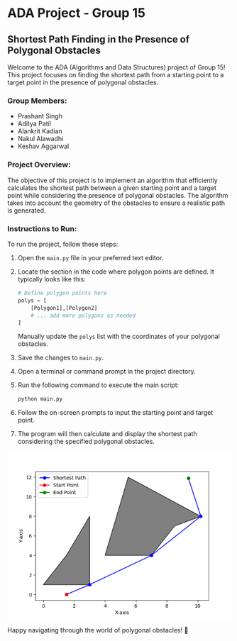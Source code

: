 # ADA Project - Group 15

## Shortest Path Finding in the Presence of Polygonal Obstacles

Welcome to the ADA (Algorithms and Data Structures) project of Group 15! This project focuses on finding the shortest path from a starting point to a target point in the presence of polygonal obstacles.

### Group Members:
- Prashant Singh
- Aditya Patil
- Alankrit Kadian
- Nakul Alawadhi
- Keshav Aggarwal

### Project Overview:

The objective of this project is to implement an algorithm that efficiently calculates the shortest path between a given starting point and a target point while considering the presence of polygonal obstacles. The algorithm takes into account the geometry of the obstacles to ensure a realistic path is generated.

### Instructions to Run:

To run the project, follow these steps:
1. Open the `main.py` file in your preferred text editor.

2. Locate the section in the code where polygon points are defined. It typically looks like this:

   ```python
   # Define polygon points here
   polys = [
       [Polygon1],[Polygon2]
       # ... add more polygons as needed
   ]
   ```

   Manually update the `polys` list with the coordinates of your polygonal obstacles.

5. Save the changes to `main.py`.

6. Open a terminal or command prompt in the project directory.

7. Run the following command to execute the main script:

   ```bash
   python main.py
   ```

8. Follow the on-screen prompts to input the starting point and target point.

9. The program will then calculate and display the shortest path considering the specified polygonal obstacles.

![Result Image](resources/Figure_1.png)



Happy navigating through the world of polygonal obstacles! 🚀